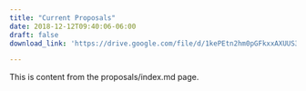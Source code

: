 ```yaml
---
title: "Current Proposals"
date: 2018-12-12T09:40:06-06:00
draft: false
download_link: 'https://drive.google.com/file/d/1kePEtn2hm0pGFkxxAXUUS3FH41lslXdi/view?usp=sharing'

---
```

This is content from the proposals/index.md page.
